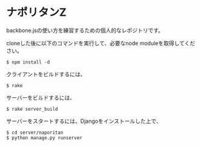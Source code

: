 ナポリタンZ
================

backbone.jsの使い方を練習するための個人的なレポジトリです。

cloneした後に以下のコマンドを実行して、必要なnode moduleを取得してください。

    $ npm install -d

クライアントをビルドするには、

    $ rake

サーバーをビルドするには、

    $ rake server_build

サーバーをスタートするには、Djangoをインストールした上で、

    $ cd server/naporitan
    $ python manage.py runserver
